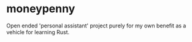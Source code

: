 # moneypenny

Open ended 'personal assistant' project purely for my own benefit as a vehicle for learning Rust.
